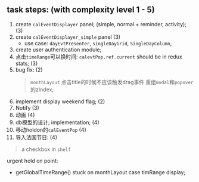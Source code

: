 ## task steps: (with complexity level 1 - 5)
1. create `calEventDisplayer` panel; (simple, normal + reminder, activity); (3)
2. create `calEventDisplayer_simple` panel (3)
   - use case: `dayEvtPresenter`, `singleDayGrid`, `SingleDayColumn`,  
3. create user authentication module;
4. 点击`timeRange`可以换时间: `calevtPop.ref.current` should be in redux stats; (3)
5. bug fix: (2)
   >  `monthLayout`
      > 点击title的时候不应该触发drag事件
   > 重组`modal`和`popover`的zIndex;
7. implement display weekend flag; (2)
8. Notify (3)
9. 动画 (4)
10. db模型的设计; implementation; (4)
11. 移动holdon的`calEventPop` (4)
12. 导入法国节日: (4)
   > a checkbox in `shelf`


urgent hold on point:
- getGlobalTimeRange() stuck on monthLayout case timRange display;
